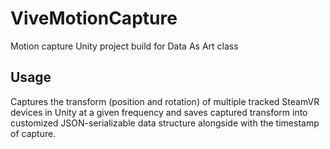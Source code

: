 # ViveMotionCapture
Motion capture Unity project build for Data As Art class

## Usage
Captures the transform (position and rotation) of multiple tracked SteamVR devices in Unity at a given frequency and saves captured transform into customized JSON-serializable data structure alongside with the timestamp of capture.
